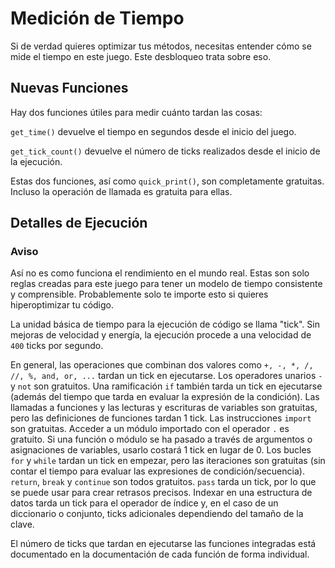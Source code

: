 # Medición de Tiempo
Si de verdad quieres optimizar tus métodos, necesitas entender cómo se mide el tiempo en este juego. Este desbloqueo trata sobre eso.

## Nuevas Funciones
Hay dos funciones útiles para medir cuánto tardan las cosas:

`get_time()` devuelve el tiempo en segundos desde el inicio del juego.

`get_tick_count()` devuelve el número de ticks realizados desde el inicio de la ejecución.

Estas dos funciones, así como `quick_print()`, son completamente gratuitas. Incluso la operación de llamada es gratuita para ellas.

## Detalles de Ejecución

### Aviso
Así no es como funciona el rendimiento en el mundo real. Estas son solo reglas creadas para este juego para tener un modelo de tiempo consistente y comprensible.
Probablemente solo te importe esto si quieres hiperoptimizar tu código.


La unidad básica de tiempo para la ejecución de código se llama "tick". Sin mejoras de velocidad y energía, la ejecución procede a una velocidad de `400` ticks por segundo.

En general, las operaciones que combinan dos valores como `+, -, *, /, //, %, and, or, ...` tardan un tick en ejecutarse.
Los operadores unarios `-` y `not` son gratuitos.
Una ramificación `if` también tarda un tick en ejecutarse (además del tiempo que tarda en evaluar la expresión de la condición).
Las llamadas a funciones y las lecturas y escrituras de variables son gratuitas, pero las definiciones de funciones tardan 1 tick.
Las instrucciones `import` son gratuitas.
Acceder a un módulo importado con el operador `.` es gratuito.
Si una función o módulo se ha pasado a través de argumentos o asignaciones de variables, usarlo costará 1 tick en lugar de 0.
Los bucles `for` y `while` tardan un tick en empezar, pero las iteraciones son gratuitas (sin contar el tiempo para evaluar las expresiones de condición/secuencia).
`return`, `break` y `continue` son todos gratuitos.
`pass` tarda un tick, por lo que se puede usar para crear retrasos precisos.
Indexar en una estructura de datos tarda un tick para el operador de índice y, en el caso de un diccionario o conjunto, ticks adicionales dependiendo del tamaño de la clave.

El número de ticks que tardan en ejecutarse las funciones integradas está documentado en la documentación de cada función de forma individual.